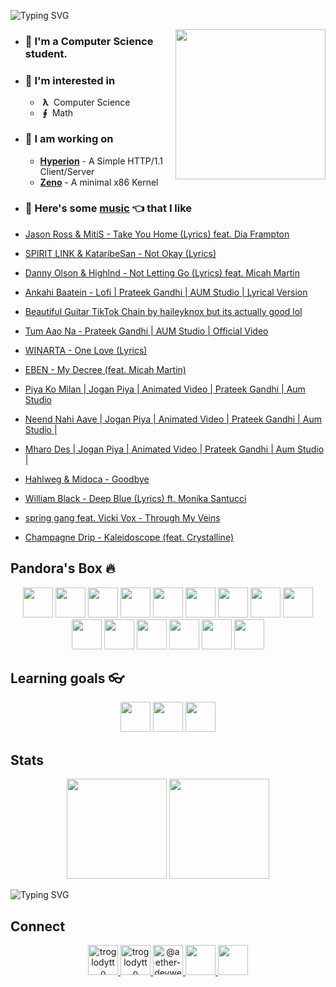 ![Typing SVG](https://readme-typing-svg.herokuapp.com?size=24&duration=3000&color=71C497&vCenter=true&height=100&lines=Hii+%F0%9F%91%8B+I'm+Jyoti)

<img align='right' src="https://cutt.ly/lnfmbqL" width="240">

- ### **🏫 I'm a Computer Science student.**
- ### 🤔 **I'm interested in**
    - &nbsp;**λ**&nbsp; Computer Science
    - &nbsp;**∮**&nbsp; Math
        
- ### 🦄 **I am working on**
    - **[Hyperion](https://github.com/troglodytto/hyperion)** - A Simple HTTP/1.1 Client/Server
    - **[Zeno](https://github.com/troglodytto/zeno)** - A minimal x86 Kernel
- ### 🎵 **Here's some [music](https://youtube.com/playlist?list=PLuWs5sMPaxNj2aS1MtLMgcUsNuldIeynG) 👈 that I like**
    <!-- BLOG-POST-LIST:START -->
- [Jason Ross &amp; MitiS - Take You Home &lpar;Lyrics&rpar; feat. Dia Frampton](https://www.youtube.com/watch?v=Z0Se_Ylh6-0)
- [SPIRIT LINK &amp; KataribeSan - Not Okay &lpar;Lyrics&rpar;](https://www.youtube.com/watch?v=5wqkt25YF6g)
- [Danny Olson &amp; Highlnd - Not Letting Go &lpar;Lyrics&rpar; feat. Micah Martin](https://www.youtube.com/watch?v=sykRL-bql0o)
- [Ankahi Baatein - Lofi | Prateek Gandhi | AUM Studio | Lyrical Version](https://www.youtube.com/watch?v=KulkryYStEo)
- [Beautiful Guitar TikTok Chain by haileyknox but its actually good lol](https://www.youtube.com/watch?v=96Iy7mHGnKc)
- [Tum Aao Na - Prateek Gandhi | AUM Studio | Official Video](https://www.youtube.com/watch?v=RNLaG6VA7lY)

- [WINARTA - One Love &lpar;Lyrics&rpar;](https://www.youtube.com/watch?v=HlAdXLBTQZ4)
- [EBEN - My Decree &lpar;feat. Micah Martin&rpar;](https://www.youtube.com/watch?v=IVQkcd706-4)
- [Piya Ko Milan | Jogan Piya | Animated Video | Prateek Gandhi | Aum Studio](https://www.youtube.com/watch?v=9T_rpAjvPek)
- [Neend Nahi Aave | Jogan Piya | Animated Video | Prateek Gandhi | Aum Studio |](https://www.youtube.com/watch?v=17V1UmG_Jv4)
- [Mharo Des | Jogan Piya | Animated Video | Prateek Gandhi | Aum Studio |](https://www.youtube.com/watch?v=Q05tlILANjY)
- [Hahlweg &amp; Midoca - Goodbye](https://www.youtube.com/watch?v=R8sMJcyD1Fs)
- [William Black - Deep Blue &lpar;Lyrics&rpar; ft. Monika Santucci](https://www.youtube.com/watch?v=7i0gz1sVs4w)
- [spring gang feat. Vicki Vox - Through My Veins](https://www.youtube.com/watch?v=ryeT5_raszQ)
- [Champagne Drip - Kaleidoscope &lpar;feat. Crystalline&rpar;](https://www.youtube.com/watch?v=iNUFIY4Ho_U)
<!-- BLOG-POST-LIST:END -->

## Pandora's Box 🔥

<p align="center">
    <img height="48" width="48" src="https://cutt.ly/phUXVJx" />
    <img height="48" width="48" src="https://cutt.ly/1hUX1az" />
    <img height="48" width="48" src="https://cutt.ly/BvOKUon" />
    <img height="48" width="48" src="https://cutt.ly/0vOK6Xf" />
    <img height="48" width="48" src="https://cutt.ly/DhUX4hd" />
    <img height="48" width="48" src="https://cutt.ly/xhUCyFt" />
    <img height="48" width="48" src="https://cutt.ly/ohUXfm2" />
    <img height="48" width="48" src="https://cutt.ly/dhUZ9V9" />
    <img height="48" width="48" src="https://cutt.ly/DhUXg0n" />
    <img height="48" width="48" src="/Docker.svg" />
    <img height="48" width="48" src="https://www.vectorlogo.zone/logos/postgresql/postgresql-icon.svg" />
    <img height="48" width="48" src="https://www.vectorlogo.zone/logos/mongodb/mongodb-icon.svg" />
    <img height="48" width="48" src="https://www.vectorlogo.zone/logos/firebase/firebase-icon.svg" />
    <img height="48" width="48" src="/Phoenix.svg" />
    <img height="48" width="48" src="https://www.vectorlogo.zone/logos/elixir-lang/elixir-lang-icon.svg" />
</p>


## Learning goals 👓

<p align="center">
    <img height="48" width="48" src="https://cutt.ly/kvOLjhg" />
    <img height="48" width="48" src="https://graphql-engine-cdn.hasura.io/img/hasura_icon_black.svg" />
    <img height="48" width="48" src="https://www.vectorlogo.zone/logos/kubernetes/kubernetes-icon.svg" />
</p>


## Stats

<p align="center">
<img height="160" src="https://github-readme-stats.vercel.app/api?username=troglodytto&count_private=true&show_icons=true&hide=issues&theme=vue&custom_title=My%20Github%20Stats&border_color=41b883&border_radius=16"></img>
<img height="160" src="https://github-readme-stats.vercel.app/api/top-langs?username=troglodytto&show_icons=true&locale=en&layout=compact&hide=php,html,scss&theme=vue&border_color=41b883&border_radius=16"></img>
</p>

![Typing SVG](https://activity-graph.herokuapp.com/graph?username=troglodytto&theme=github-light&hide_border=true)

## Connect
<p align="center">
  <a href="https://twitter.com/troglodytto" target="blank">
    <img src="https://cutt.ly/mnfmrxh" alt="troglodytto" height="48" />
  </a>
  <a href="https://instagram.com/troglodytto" target="blank">
    <img src="https://cutt.ly/CnfmoSv" alt="troglodytto" height="48" />
  </a>
  <a href="https://medium.com/@troglodytto" target="blank">
    <img src="https://cutt.ly/gnfmabL" alt="@aether-devweb" height="48" />
  </a>
  <a href="https://dev.to/troglodytto">
    <img src="https://d2fltix0v2e0sb.cloudfront.net/dev-rainbow.svg" height="48" />
  </a>
  <a href="https://gitlab.com/troglodytto">
    <img src="https://www.vectorlogo.zone/logos/gitlab/gitlab-icon.svg" height="48" />
  </a>
</p>
